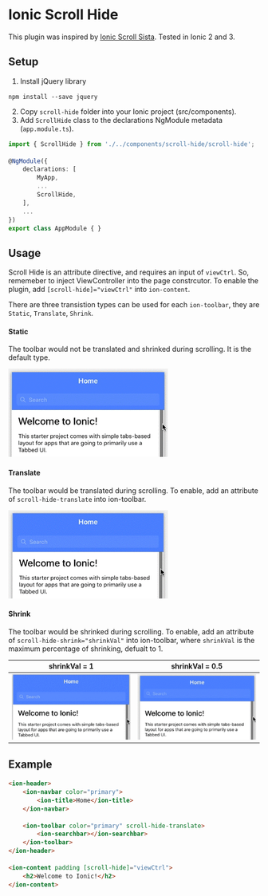 # Ionic Scroll Hide

This plugin was inspired by [Ionic Scroll Sista](https://github.com/djett41/ionic-scroll-sista). Tested in Ionic 2 and 3.

## Setup

1. Install jQuery library
```
npm install --save jquery
```
2. Copy `scroll-hide` folder into your Ionic project (src/components).
3. Add `ScrollHide` class to the declarations NgModule metadata (`app.module.ts`).
```typescript
import { ScrollHide } from './../components/scroll-hide/scroll-hide';

@NgModule({
	declarations: [
		MyApp,
		...
		ScrollHide,
	],
    ...
})
export class AppModule { }
```

## Usage

Scroll Hide is an attribute directive, and requires an input of `viewCtrl`. So, rememeber to inject ViewController into the page constrcutor. To enable the plugin, add `[scroll-hide]="viewCtrl"` into `ion-content`.


There are three transistion types can be used for each `ion-toolbar`, they are `Static`, `Translate`, `Shrink`.

#### Static
The toolbar would not be translated and shrinked during scrolling. It is the default type.

![Static](readme/static.gif)

#### Translate
The toolbar would be translated during scrolling. To enable, add an attribute of `scroll-hide-translate` into ion-toolbar.

![Translate](readme/translate.gif)

#### Shrink
The toolbar would be shrinked during scrolling. To enable, add an attribute of `scroll-hide-shrink="shrinkVal"` into ion-toolbar, where `shrinkVal` is the maximum percentage of shrinking, defualt to 1.

|shrinkVal = 1						| shrinkVal = 0.5						|
------------------------------------|---------------------------------------|
|![Shrink 1](readme/shrink-1.gif)	| ![Shrink 0.5](readme/shrink-0.5.gif)	|


## Example

```html
<ion-header>
	<ion-navbar color="primary">
		<ion-title>Home</ion-title>
	</ion-navbar>
	
	<ion-toolbar color="primary" scroll-hide-translate>
		<ion-searchbar></ion-searchbar>
	</ion-toolbar>
</ion-header>

<ion-content padding [scroll-hide]="viewCtrl">
	<h2>Welcome to Ionic!</h2>
</ion-content>
```